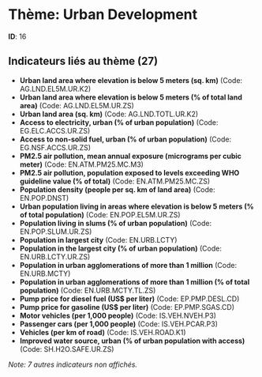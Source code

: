 # Thème: Urban Development

**ID**: 16

## Indicateurs liés au thème (27)

- **Urban land area where elevation is below 5 meters (sq. km)** (Code: AG.LND.EL5M.UR.K2)
- **Urban land area where elevation is below 5 meters (% of total land area)** (Code: AG.LND.EL5M.UR.ZS)
- **Urban land area (sq. km)** (Code: AG.LND.TOTL.UR.K2)
- **Access to electricity, urban (% of urban population)** (Code: EG.ELC.ACCS.UR.ZS)
- **Access to non-solid fuel, urban (% of urban population)** (Code: EG.NSF.ACCS.UR.ZS)
- **PM2.5 air pollution, mean annual exposure (micrograms per cubic meter)** (Code: EN.ATM.PM25.MC.M3)
- **PM2.5 air pollution, population exposed to levels exceeding WHO guideline value (% of total)** (Code: EN.ATM.PM25.MC.ZS)
- **Population density (people per sq. km of land area)** (Code: EN.POP.DNST)
- **Urban population living in areas where elevation is below 5 meters (% of total population)** (Code: EN.POP.EL5M.UR.ZS)
- **Population living in slums (% of urban population)** (Code: EN.POP.SLUM.UR.ZS)
- **Population in largest city** (Code: EN.URB.LCTY)
- **Population in the largest city (% of urban population)** (Code: EN.URB.LCTY.UR.ZS)
- **Population in urban agglomerations of more than 1 million** (Code: EN.URB.MCTY)
- **Population in urban agglomerations of more than 1 million (% of total population)** (Code: EN.URB.MCTY.TL.ZS)
- **Pump price for diesel fuel (US$ per liter)** (Code: EP.PMP.DESL.CD)
- **Pump price for gasoline (US$ per liter)** (Code: EP.PMP.SGAS.CD)
- **Motor vehicles (per 1,000 people)** (Code: IS.VEH.NVEH.P3)
- **Passenger cars (per 1,000 people)** (Code: IS.VEH.PCAR.P3)
- **Vehicles (per km of road)** (Code: IS.VEH.ROAD.K1)
- **Improved water source, urban (% of urban population with access)** (Code: SH.H2O.SAFE.UR.ZS)

*Note: 7 autres indicateurs non affichés.*
